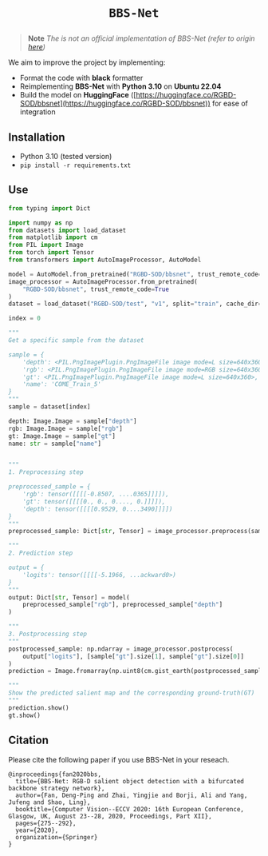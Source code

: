 # <p align=center>`BBS-Net`</p> 

> **Note**
> <em>The is not an official implementation of BBS-Net (refer to origin [here](https://github.com/DengPingFan/BBS-Net))</em>

We aim to improve the project by implementing:

- Format the code with **black** formatter
- Reimplementing **BBS-Net** with **Python 3.10** on **Ubuntu 22.04**
- Build the model on **HuggingFace** ([https://huggingface.co/RGBD-SOD/bbsnet](https://huggingface.co/RGBD-SOD/bbsnet)) for ease of integration

## Installation

- Python 3.10 (tested version)
- `pip install -r requirements.txt`

## Use

```python
from typing import Dict

import numpy as np
from datasets import load_dataset
from matplotlib import cm
from PIL import Image
from torch import Tensor
from transformers import AutoImageProcessor, AutoModel

model = AutoModel.from_pretrained("RGBD-SOD/bbsnet", trust_remote_code=True)
image_processor = AutoImageProcessor.from_pretrained(
    "RGBD-SOD/bbsnet", trust_remote_code=True
)
dataset = load_dataset("RGBD-SOD/test", "v1", split="train", cache_dir="data")

index = 0

"""
Get a specific sample from the dataset

sample = {
    'depth': <PIL.PngImagePlugin.PngImageFile image mode=L size=640x360>,
    'rgb': <PIL.PngImagePlugin.PngImageFile image mode=RGB size=640x360>,
    'gt': <PIL.PngImagePlugin.PngImageFile image mode=L size=640x360>,
    'name': 'COME_Train_5'
}
"""
sample = dataset[index]

depth: Image.Image = sample["depth"]
rgb: Image.Image = sample["rgb"]
gt: Image.Image = sample["gt"]
name: str = sample["name"]


"""
1. Preprocessing step

preprocessed_sample = {
    'rgb': tensor([[[[-0.8507, ....0365]]]]),
    'gt': tensor([[[[0., 0., 0...., 0.]]]]),
    'depth': tensor([[[[0.9529, 0....3490]]]])
}
"""
preprocessed_sample: Dict[str, Tensor] = image_processor.preprocess(sample)

"""
2. Prediction step

output = {
    'logits': tensor([[[[-5.1966, ...ackward0>)
}
"""
output: Dict[str, Tensor] = model(
    preprocessed_sample["rgb"], preprocessed_sample["depth"]
)

"""
3. Postprocessing step
"""
postprocessed_sample: np.ndarray = image_processor.postprocess(
    output["logits"], [sample["gt"].size[1], sample["gt"].size[0]]
)
prediction = Image.fromarray(np.uint8(cm.gist_earth(postprocessed_sample) * 255))

"""
Show the predicted salient map and the corresponding ground-truth(GT)
"""
prediction.show()
gt.show()
```

## Citation

Please cite the following paper if you use BBS-Net in your reseach.

```
@inproceedings{fan2020bbs,
  title={BBS-Net: RGB-D salient object detection with a bifurcated backbone strategy network},
  author={Fan, Deng-Ping and Zhai, Yingjie and Borji, Ali and Yang, Jufeng and Shao, Ling},
  booktitle={Computer Vision--ECCV 2020: 16th European Conference, Glasgow, UK, August 23--28, 2020, Proceedings, Part XII},
  pages={275--292},
  year={2020},
  organization={Springer}
}
```
